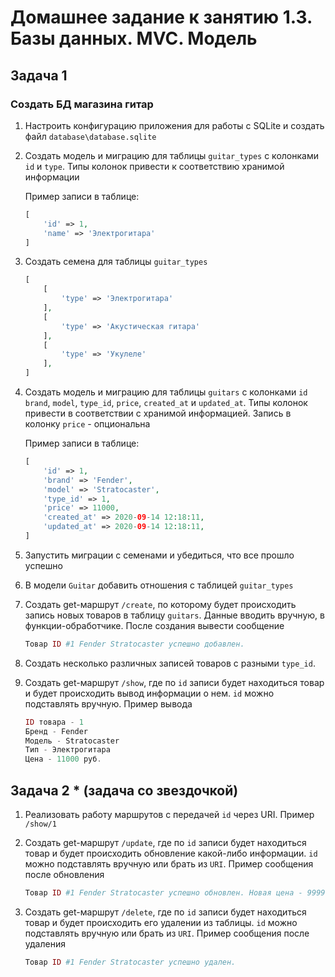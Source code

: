 # Домашнее задание к занятию 1.3. Базы данных. MVC. Модель

## Задача 1 

### Создать БД магазина гитар

1. Настроить конфигурацию приложения для работы с SQLite и создать файл `database\database.sqlite`
2. Создать модель и миграцию для таблицы `guitar_types` с колонками `id` и `type`. Типы колонок привести к соответствию хранимой информации

    Пример записи в таблице:

    ```php
    [
    	'id' => 1,
    	'name' => 'Электрогитара'
    ]
    ```

3. Создать семена для таблицы `guitar_types` 

    ```php
    [
        [
            'type' => 'Электрогитара'
        ],
        [
            'type' => 'Акустическая гитара'
        ],
        [
            'type' => 'Укулеле'
        ],
    ]
    ```

4. Создать модель и миграцию для таблицы `guitars` с колонками `id` `brand`, `model`, `type_id`, `price`, `created_at` и `updated_at`. Типы колонок привести в соответствии с хранимой информацией. Запись в колонку `price` - опциональна 

    Пример записи в таблице:

    ```php
    [
    	'id' => 1,
    	'brand' => 'Fender',
    	'model' => 'Stratocaster',
    	'type_id' => 1,
    	'price' => 11000,
    	'created_at' => 2020-09-14 12:18:11,
    	'updated_at' => 2020-09-14 12:18:11,
    ]
    ```

5. Запустить миграции с семенами и убедиться, что все прошло успешно 
6. В модели `Guitar` добавить отношения с таблицей `guitar_types`
7. Создать get-маршрут `/create`, по которому будет происходить запись новых товаров в таблицу `guitars`. Данные вводить вручную, в функции-обработчике. После создания вывести сообщение

    ```php
    Товар ID #1 Fender Stratocaster успешно добавлен.
    ```

8. Создать несколько различных записей товаров с разными `type_id`. 
9. Создать get-маршрут `/show`, где по `id` записи будет находиться товар и будет происходить вывод информации о нем. `id` можно подставлять вручную. Пример вывода

    ```php
    ID товара - 1
    Бренд - Fender
    Модель - Stratocaster
    Тип - Электрогитара
    Цена - 11000 руб.
    ```

## Задача 2 * (задача со звездочкой)

1. Реализовать работу маршрутов с передачей `id` через URI. Пример `/show/1`
2. Создать get-маршрут `/update`, где по `id` записи будет находиться товар и будет происходить обновление какой-либо информации. `id` можно подставлять вручную или брать из `URI`. Пример сообщения после обновления

    ```php
    Товар ID #1 Fender Stratocaster успешно обновлен. Новая цена - 9999 руб.
    ```

3. Создать get-маршрут `/delete`, где по `id` записи будет находиться товар и будет происходить его удалении из таблицы. `id` можно подставлять вручную или брать из `URI`. Пример сообщения после удаления

    ```php
    Товар ID #1 Fender Stratocaster успешно удален.
    ```
